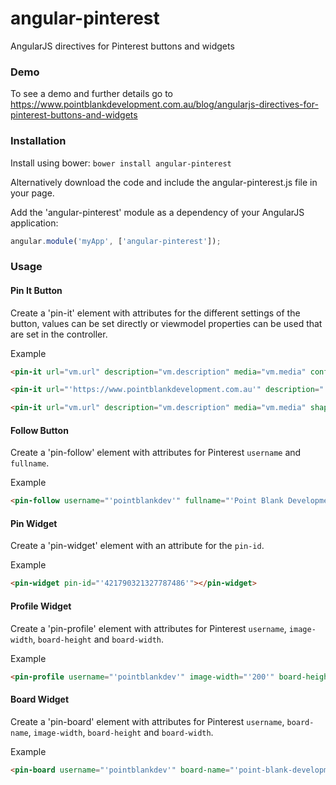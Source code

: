 angular-pinterest
========

AngularJS directives for Pinterest buttons and widgets

### Demo

To see a demo and further details go to https://www.pointblankdevelopment.com.au/blog/angularjs-directives-for-pinterest-buttons-and-widgets

### Installation

Install using bower: `bower install angular-pinterest`

Alternatively download the code and include the angular-pinterest.js file in your page.

Add the 'angular-pinterest' module as a dependency of your AngularJS application:

```javascript
angular.module('myApp', ['angular-pinterest']);
```

### Usage

#### Pin It Button

Create a 'pin-it' element with attributes for the different settings of the button, values can 
be set directly or viewmodel properties can be used that are set in the controller.

Example

```html
<pin-it url="vm.url" description="vm.description" media="vm.media" config="'above'"></pin-it>
```

```html
<pin-it url="'https://www.pointblankdevelopment.com.au'" description="'Point Blank Development'" media="''https://www.pointblankdevelopment.com.au/images/social_media.jpg''" config="'beside'" size="'large'" color="'white'"></pin-it>
```

```html
<pin-it url="vm.url" description="vm.description" media="vm.media" shape="'round'" size="'large'"></pin-it>
```

#### Follow Button

Create a 'pin-follow' element with attributes for Pinterest `username` and `fullname`.

Example

```html
<pin-follow username="'pointblankdev'" fullname="'Point Blank Development'"></pin-follow>
```

#### Pin Widget

Create a 'pin-widget' element with an attribute for the `pin-id`.

Example

```html
<pin-widget pin-id="'421790321327787486'"></pin-widget>
```

#### Profile Widget

Create a 'pin-profile' element with attributes for Pinterest `username`, `image-width`, `board-height` and `board-width`.

Example

```html
<pin-profile username="'pointblankdev'" image-width="'200'" board-height="'140'" board-width="'250'"></pin-profile>
```

#### Board Widget

Create a 'pin-board' element with attributes for Pinterest `username`, `board-name`, `image-width`, `board-height` and `board-width`.

Example

```html
<pin-board username="'pointblankdev'" board-name="'point-blank-development'" image-width="'200'" board-height="'140'" board-width="'250'"></pin-board>
```

